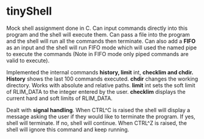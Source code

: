 # tinyShell
Mock shell assignment done in C. Can input commands directly into this program and the shell will execute them. Can pass a file into the program and the shell will run all the commands then terminate. Can also add a **FIFO** as an input and the shell will run FIFO mode which will used the named pipe to execute the commands (Note in FIFO mode only piped commands are valid to execute). 

Implemented the internal commands **history, limit** int, **checklim and chdir.** **History** shows the last 100 commands executed. **chdir** changes the working directory. Works with absolute and relative paths. **limit** int sets the soft limit of RLIM_DATA to the integer entered by the user. **checklim** displays the current hard and soft limits of RLIM_DATA. 

Dealt with **signal handling**. When CTRL^C is raised the shell will display a message asking the user if they would like to terminate the program. If yes, shell will terminate. If no, shell will continue. When CTRL^Z is raised, the shell will ignore this command and keep running. 


